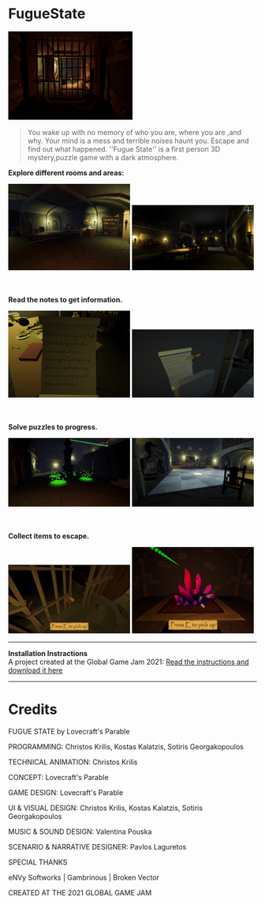 # FugueState

<img width="50%" src="Screenshots/Dungeon.png">

>You wake up with no memory of who you are, where you are ,and why. Your mind is a mess and terrible noises haunt you. Escape and find out what happened. ''Fugue State'' is a first person 3D mystery,puzzle game with a dark atmosphere.

<b>Explore different rooms and areas:</b>
<p> <img width="49%" src="Screenshots/alchemy.png"> <img width="49%" src="Screenshots/Dinning.PNG"  </p>

<br><br>
<b>Read the notes to get information.</b> 
<p> <img width="49%" src="Screenshots/readingnote.png"> <img width="49%" src="Screenshots/Riddles.PNG"  </p>

<br><br>
<b>Solve puzzles to progress.</b> 
<p> <img width="49%" src="Screenshots/Altar.PNG"> <img width="49%" src="Screenshots/SolvePuzzles.PNG"  </p>
  
<br><br>
<b>Collect items to escape.</b> 
<p> <img width="49%" src="Screenshots/PickUpKey.PNG"> <img width="49%" src="Screenshots/crystals_0.png"  </p>

------------
<b>Installation Instractions</b>
<br>
A project created at the Global Game Jam 2021:  <a href = "https://globalgamejam.org/2021/games/fugue-state-5">Read the instructions and download it here</a>

------------

Credits
============

FUGUE STATE
by Lovecraft's Parable

PROGRAMMING: Christos Krilis, Kostas Kalatzis, Sotiris Georgakopoulos

TECHNICAL ANIMATION: Christos Krilis

CONCEPT: Lovecraft's Parable

GAME DESIGN: Lovecraft's Parable

UI & VISUAL DESIGN: Christos Krilis, Kostas Kalatzis, Sotiris Georgakopoulos

MUSIC & SOUND DESIGN: Valentina Pouska

SCENARIO & NARRATIVE DESIGNER: Pavlos Laguretos

SPECIAL THANKS

eΝVy Softworks | Gambrinous | Broken Vector

CREATED AT THE 2021 GLOBAL GAME JAM
